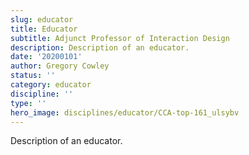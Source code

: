 ```yaml
---
slug: educator
title: Educator
subtitle: Adjunct Professor of Interaction Design
description: Description of an educator.
date: '20200101'
author: Gregory Cowley
status: ''
category: educator
discipline: ''
type: ''
hero_image: disciplines/educator/CCA-top-161_ulsybv
---
```


Description of an educator.
